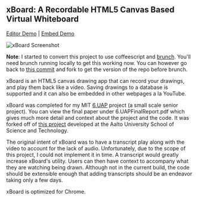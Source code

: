 xBoard: A Recordable HTML5 Canvas Based Virtual Whiteboard
---------------

[Editor Demo] | [Embed Demo]

![xBoard Screenshot](https://github.com/eipark/xboard/raw/3bba4ce85ed6f8d731d73f1a252dc0798ec1795c/xboard_recording.png)

__Note__: I started to convert this project to use coffeescript and [brunch](brunch.io). You'll need brunch running locally to get this working now. You can however go back to [this commit](https://github.com/eipark/xboard/commit/bbd5ba4724ba13f296e1b7c5249ed28e973abede) and fork to get the version of the repo before brunch.

xBoard is an HTML5 canvas drawing app that can record your drawings, and play them back like a video. Saving drawings to a database is supported and it can also be embedded in other webpages a la YouTube.

xBoard was completed for my MIT [6.UAP] project (a small scale senior project). You can view the final paper under 6.UAPFinalReport.pdf which gives much more detail and context about the project and the code. It was forked off of [this project] developed at the Aalto University School of Science and Technology.

The original intent of xBoard was to have a transcript play along with the video to account for the lack of audio. Unfortunately, due to the scope of this project, I could not implement it in time. A transcript would greatly increase xBoard's utility. Users can then have context to accompany what they are watching being drawn. Although not in the current build, the code should be extensible enough that adding transcripts should be an endeavor taking only a few days.

xBoard is optimized for Chrome.

  [Editor Demo]: http://web.mit.edu/eipark/Public/xboard/index.html
  [Embed Demo]: http://web.mit.edu/eipark/Public/xboard/embed.html
  [6.UAP]: http://www.eecs.mit.edu/ug/uap.html
  [this project]: http://code.google.com/p/html-5-canvas-whiteboard/
